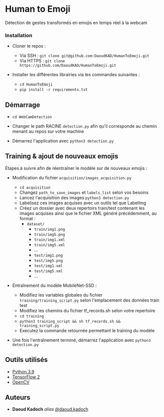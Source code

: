 # Human to Emoji

Détection de gestes transformés en emojis en temps réel à la webcam 

### Installation

- Cloner le repos : 
  - Via SSH : ``git clone git@github.com:DaoudKAD/HumanToEmoji.git``
  - Via HTTPS : ``git clone https://github.com/DaoudKAD/HumanToEmoji.git``


- Installer les différentes librairies via les commandes suivantes :
  - ``cd HumanToEmoji`` 
  - ``pip install -r requirements.txt``  

## Démarrage

- ``cd WebCamDetection``


- Changer le path RACINE ``detection.py`` afin qu'il corresponde au chemin menant au repos sur votre machine

- Démarrez l'application avec ``python3 detection.py``


## Training & ajout de nouveaux emojis

Étapes à suivre afin de réentraîner le modèle sur de nouveaux emojis :

- Modification du fichier ``acquisition/images_acquisition.py``
  - ``cd acquisition``
  - Changez ``path_to_save_images`` et ``labels_list`` selon vos besoins
  - Lancez l'acquisition des images ``python3 detection.py``
  - Labelisez ces images acquises avec un outils tel que LabelImg
  - Créez un dossier avec deux repertoirs train/test contenant les images acquises ainsi que le fichier XML généré précédemment, au format : 
    - ``dataset/``
      - ``train/img1.png``
      - ``train/img5.png``
      - ``train/img1.xml``
      - ``train/img5.xml``
      - ...
      - ``test/img1.png``
      - ``test/img5.png``
      - ``test/img1.xml``
      - ``test/img5.xml``
      - ...
  

- Entraînement du modèle MobileNet-SSD : 
  - Modifiez les variables globales du fichier ``training/training_script.py`` selon l'emplacement des données train test
  - Modifiez les chemins du fichier tf_records.sh selon votre repertoire
  - ``cd training``
  - ``python3 training_script && sh tf_records.sh && training_script.py``
  - Executez la commande retournée permettant le training du modèle
  

- Une fois l'entraînement terminé, démarrez l'application avec ``python3 detection.py``

## Outils utilisés

* [Python 3.9](https://www.python.org/) 
* [TensorFlow 2](https://www.tensorflow.org/) 
* [OpenCV](https://opencv.org/)

## Auteurs
* **Daoud Kadoch** _alias_ [@daoud.kadoch](https://github.com/DaoudKAD)
